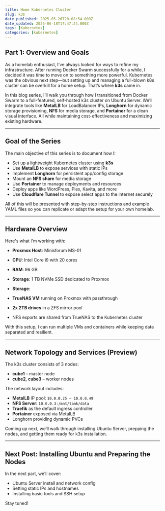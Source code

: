 ```yaml
---
title: Home Kubernetes Cluster
slug: k3s
date_published: 2025-05-26T20:08:54.000Z
date_updated: 2025-06-18T17:47:24.000Z
tags: [Kubernetes]
categories: [kubernetes]
---
```


## Part 1: Overview and Goals

As a homelab enthusiast, I’ve always looked for ways to refine my infrastructure. After running Docker Swarm successfully for a while, I decided it was time to move on to something more powerful. Kubernetes was the obvious next step—but setting up and managing a full-blown k8s cluster can be overkill for a home setup. That’s where **k3s** came in.

In this blog series, I’ll walk you through how I transitioned from Docker Swarm to a full-featured, self-hosted k3s cluster on Ubuntu Server. We’ll integrate tools like **MetalLB** for LoadBalancer IPs, **Longhorn** for dynamic storage provisioning, **NFS** for media storage, and **Portainer** for a clean visual interface. All while maintaining cost-effectiveness and maximizing existing hardware.

---

## Goal of the Series

The main objective of this series is to document how I:

- Set up a lightweight Kubernetes cluster using **k3s**
- Use **MetalLB** to expose services with static IPs
- Implement **Longhorn** for persistent app/config storage
- Mount an **NFS share** for media storage
- Use **Portainer** to manage deployments and resources
- Deploy apps like WordPress, Plex, Kavita, and more
- Use **Cloudflare Tunnel** to expose select apps to the internet securely

All of this will be presented with step-by-step instructions and example YAML files so you can replicate or adapt the setup for your own homelab.

---

## Hardware Overview

Here's what I'm working with:

- **Proxmox Host**: Minisforum MS-01
- **CPU**: Intel Core i9 with 20 cores
- **RAM**: 96 GB
- **Storage**: 1 TB NVMe SSD dedicated to Proxmox

- **Storage**:
- **TrueNAS VM** running on Proxmox with passthrough
- **2x 2TB drives** in a ZFS mirror pool
- NFS exports are shared from TrueNAS to the Kubernetes cluster

With this setup, I can run multiple VMs and containers while keeping data separated and resilient.

---

## Network Topology and Services (Preview)

The k3s cluster consists of 3 nodes:

- **cube1** – master node
- **cube2**, **cube3** – worker nodes

The network layout includes:

- **MetalLB** IP pool: `10.0.0.25 – 10.0.0.49`
- **NFS Server**: `10.0.0.3:/mnt/tank/data`
- **Traefik** as the default ingress controller
- **Portainer** exposed via MetalLB
- Longhorn providing dynamic PVCs

Coming up next, we’ll walk through installing Ubuntu Server, prepping the nodes, and getting them ready for k3s installation.

---

## Next Post: Installing Ubuntu and Preparing the Nodes

In the next part, we’ll cover:

- Ubuntu Server install and network config
- Setting static IPs and hostnames
- Installing basic tools and SSH setup

Stay tuned!
